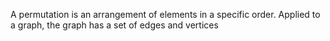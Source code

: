 A permutation is an arrangement of elements in a specific order. 
Applied to a graph, the graph has a set of edges and vertices 